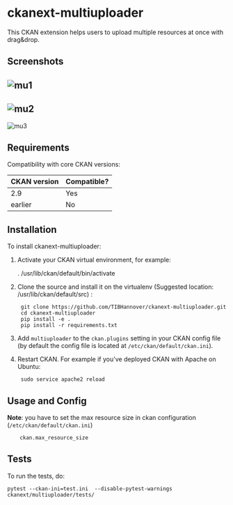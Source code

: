 # ckanext-multiuploader

This CKAN extension helps users to upload multiple resources at once with drag&drop. 


## Screenshots

![mu1](https://user-images.githubusercontent.com/16546640/137907722-4757b272-8959-428f-9033-fb4d58587dae.png)
----------------------
![mu2](https://user-images.githubusercontent.com/16546640/137907804-5c49aeb6-8c79-48b9-a7ab-99812b7e519d.png)
----------------------
![mu3](https://user-images.githubusercontent.com/16546640/137907849-c49a5fb5-ccec-46a4-9023-e318fd3c4599.png)


## Requirements

Compatibility with core CKAN versions:

| CKAN version    | Compatible?   |
| --------------- | ------------- |
|  2.9 | Yes    |
| earlier | No |           |


## Installation

To install ckanext-multiuploader:

1. Activate your CKAN virtual environment, for example:

     . /usr/lib/ckan/default/bin/activate

2. Clone the source and install it on the virtualenv (Suggested location: /usr/lib/ckan/default/src)
:

        git clone https://github.com/TIBHannover/ckanext-multiuploader.git
        cd ckanext-multiuploader
        pip install -e .
        pip install -r requirements.txt

3. Add `multiuploader` to the `ckan.plugins` setting in your CKAN
   config file (by default the config file is located at
   `/etc/ckan/default/ckan.ini`).

4. Restart CKAN. For example if you've deployed CKAN with Apache on Ubuntu:

        sudo service apache2 reload


## Usage and Config

**Note**: you have to set the max resource size in ckan configuration (`/etc/ckan/default/ckan.ini`)

        ckan.max_resource_size



## Tests

To run the tests, do:

    pytest --ckan-ini=test.ini  --disable-pytest-warnings  ckanext/multiuploader/tests/
